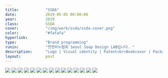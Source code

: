 ```yaml
---
title:            "SSDA"
date:             2019-05-05 00:00:00
year:             2019
class:            SSDA
cover:            "/img/work/ssda/ssda-cover.png"
color:            "#fafafa"
hyperlink:        
type:             "Brand programming"
runin:            "천연비누협회 Seoul Soap Design LAB입니다. "
description:      "Logo | Visual identity | Patent<br>Bookcover | Package design | Print design"
layout:           post
---
```


<div class="post-content-grid">
  <div class="post-content-column column-1" style="width:960px!important;">
    <img class="post-content-screen desktop" src="{{ site.baseurl }}/img/work/ssda/01.jpg" />
    <img class="post-content-screen desktop" src="{{ site.baseurl }}/img/work/ssda/02.jpg" />
    <img class="post-content-screen desktop" src="{{ site.baseurl }}/img/work/ssda/03.jpg" />
    <img class="post-content-screen desktop" src="{{ site.baseurl }}/img/work/ssda/04.jpg" />
    <img class="post-content-screen desktop" src="{{ site.baseurl }}/img/work/ssda/05.gif" />
    <img class="post-content-screen desktop" src="{{ site.baseurl }}/img/work/ssda/06.jpg" />
    <img class="post-content-screen desktop" src="{{ site.baseurl }}/img/work/ssda/07.jpg" />
    <img class="post-content-screen desktop" src="{{ site.baseurl }}/img/work/ssda/08.jpg" />
    <img class="post-content-screen desktop" src="{{ site.baseurl }}/img/work/ssda/09.jpg" />
    <img class="post-content-screen desktop" src="{{ site.baseurl }}/img/work/ssda/10.jpg" />
    <img class="post-content-screen desktop" src="{{ site.baseurl }}/img/work/ssda/11.jpg" />
    <img class="post-content-screen desktop" src="{{ site.baseurl }}/img/work/ssda/12.jpg" />
    <img class="post-content-screen desktop" src="{{ site.baseurl }}/img/work/ssda/13.jpg" />
    <img class="post-content-screen desktop" src="{{ site.baseurl }}/img/work/ssda/14.jpg" />
    <img class="post-content-screen desktop" src="{{ site.baseurl }}/img/work/ssda/15.jpg" />
  </div>
</div>
